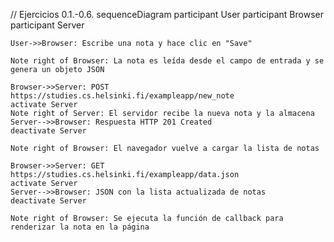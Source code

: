 // Ejercicios 0.1.-0.6.
sequenceDiagram
    participant User
    participant Browser
    participant Server

    User->>Browser: Escribe una nota y hace clic en "Save"
    
    Note right of Browser: La nota es leída desde el campo de entrada y se genera un objeto JSON

    Browser->>Server: POST https://studies.cs.helsinki.fi/exampleapp/new_note
    activate Server
    Note right of Server: El servidor recibe la nueva nota y la almacena
    Server-->>Browser: Respuesta HTTP 201 Created
    deactivate Server

    Note right of Browser: El navegador vuelve a cargar la lista de notas

    Browser->>Server: GET https://studies.cs.helsinki.fi/exampleapp/data.json
    activate Server
    Server-->>Browser: JSON con la lista actualizada de notas
    deactivate Server

    Note right of Browser: Se ejecuta la función de callback para renderizar la nota en la página